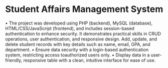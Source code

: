 # Student Affairs Management System
• The project was developed using PHP (backend), MySQL (database), HTML/CSS/JavaScript (frontend), and includes session-based authentication to enhance security. It demonstrates practical skills in CRUD operations, user authentication, and responsive design.
Add, update, and delete student records with key details such as name, email, GPA, and department.
• Ensure data security with a login-based authentication system, restricting access toauthorized users only.
• Display data in a user-friendly, responsive table with a clean, intuitive interface for ease of use.